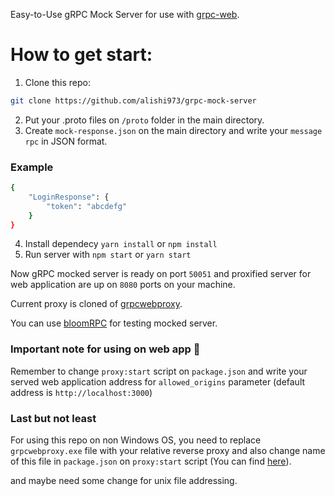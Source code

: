 Easy-to-Use gRPC Mock Server for use with [grpc-web](https://github.com/grpc/grpc-web).

# How to get start:
1. Clone this repo:
```sh
git clone https://github.com/alishi973/grpc-mock-server
```
2. Put your .proto files on `/proto` folder in the main directory.
3. Create `mock-response.json` on the main directory and write your `message rpc` in JSON format.
### Example
```sh
{
    "LoginResponse": {
        "token": "abcdefg"
    }
}
```
4. Install dependecy `yarn install` or `npm install`
5. Run server with `npm start` or `yarn start`

Now gRPC mocked server is ready on port `50051` and proxified server for web application are up on `8080` ports on your machine.

Current proxy is cloned of [grpcwebproxy](https://github.com/improbable-eng/grpc-web/tree/master/go/grpcwebproxy).

You can use [bloomRPC](https://github.com/bloomrpc/bloomrpc) for testing mocked server.


### Important note for using on web app 🚧

Remember to change `proxy:start` script on `package.json` and write your served web application address for `allowed_origins` parameter (default address is `http://localhost:3000`)

### Last but not least

For using this repo on non Windows OS, you need to replace `grpcwebproxy.exe` file with your relative reverse proxy and also change name of this file in `package.json` on `proxy:start` script (You can find [here](https://github.com/improbable-eng/grpc-web/releases)).

and maybe need some change for unix file addressing.